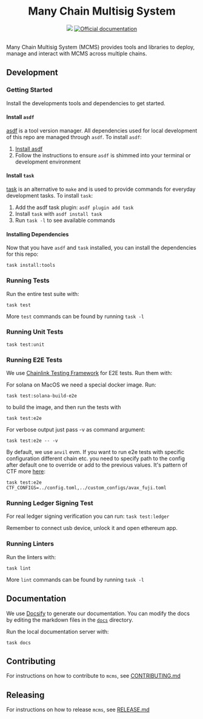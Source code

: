 <div align="center">
  <h1>Many Chain Multisig System</h1>
  <a href='https://github.com/smartcontractkit/mcms/actions/workflows/push-main.yml'><img src="https://github.com/smartcontractkit/mcms/actions/workflows/push-main.yml/badge.svg" /></a>
  <a href="https://miniature-adventure-5kwz5w3.pages.github.io/" rel="nofollow">
    <img src="https://img.shields.io/static/v1?label=docs&message=latest&color=blue" alt="Official documentation">
  </a>
  <br/>
  <br/>
</div>

Many Chain Multisig System (MCMS) provides tools and libraries to deploy, manage and interact with MCMS across multiple
chains.

## Development

### Getting Started

Install the developments tools and dependencies to get started.

#### Install `asdf`

[asdf](https://asdf-vm.com/) is a tool version manager. All dependencies used for local development of this repo are
managed through `asdf`. To install `asdf`:

1. [Install asdf](https://asdf-vm.com/guide/getting-started.html)
2. Follow the instructions to ensure `asdf` is shimmed into your terminal or development environment

#### Install `task`

[task](https://github.com/go-task/task) is an alternative to `make` and is used to provide commands for everyday
development tasks. To install `task`:

1. Add the asdf task plugin: `asdf plugin add task`
2. Install `task` with `asdf install task`
3. Run `task -l` to see available commands

#### Installing Dependencies

Now that you have `asdf` and `task` installed, you can install the dependencies for this repo:

`task install:tools`

### Running Tests

Run the entire test suite with:

`task test`

More `test` commands can be found by running `task -l`

### Running Unit Tests

`task test:unit`

### Running E2E Tests

We use [Chainlink Testing Framework](https://github.com/smartcontractkit/chainlink-testing-framework) for E2E tests. Run them with:

For solana on MacOS we need a special docker image. Run:

```shell
task test:solana-build-e2e
```

to build the image, and then run the tests with

```shell
task test:e2e
```

For verbose output just pass -v as command argument:

`task test:e2e -- -v`

By default, we use `anvil` evm. If you want to run e2e tests with specific configuration different chain etc. you need to specify path to the config
after default one to override or add to the previous values. It's pattern of CTF more [here](https://smartcontractkit.github.io/chainlink-testing-framework/framework/test_configuration_overrides.html):

`task test:e2e CTF_CONFIGS=../config.toml,../custom_configs/avax_fuji.toml`

### Running Ledger Signing Test

For real ledger signing verification you can run:
`task test:ledger`

Remember to connect usb device, unlock it and open ethereum app.

### Running Linters

Run the linters with:

`task lint`

More `lint` commands can be found by running `task -l`

## Documentation

We use [Docsify](https://docsify.js.org) to generate our documentation. You can modify the docs by editing the markdown
files in the [`docs`](https://github.com/smartcontractkit/mcms/tree/main/docs) directory.

Run the local documentation server with:

```
task docs
```

## Contributing

For instructions on how to contribute to `mcms`,
see [CONTRIBUTING.md](https://github.com/smartcontractkit/mcms/blob/main/CONTRIBUTING.md)

## Releasing

For instructions on how to release `mcms`,
see [RELEASE.md](https://github.com/smartcontractkit/mcms/blob/main/RELEASE.md)
